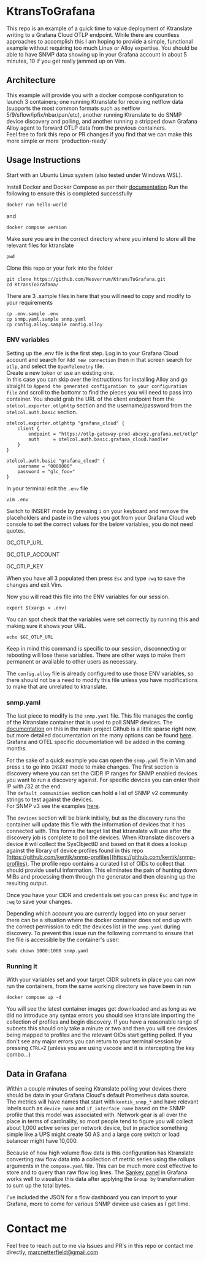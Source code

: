 # KtransToGrafana
This repo is an example of a quick time to value deployment of Ktranslate writing to a Grafana Cloud OTLP endpoint.  While there are countless approaches to accomplish this I am hoping to provide a simple, functional example without requiring too much Linux or Alloy expertise.  You should be able to have SNMP data showing up in your Grafana account in about 5 minutes, 10 if you get really jammed up on Vim.

## Architecture
This example will provide you with a docker compose configuration to launch 3 containers; one running Ktranslate for receiving netflow data (supports the most common formats such as netflow 5/9/sflow/ipfix/nbar/pan/etc), another running Ktranslate to do SNMP device discovery and polling, and another running a stripped down Grafana Alloy agent to forward OTLP data from the previous containers.  
Feel free to fork this repo or PR changes if you find that we can make this more simple or more 'production-ready' 

## Usage Instructions
Start with an Ubuntu Linux system (also tested under Windows WSL).

Install Docker and Docker Compose as per their [documentation](https://docs.docker.com/compose/install/linux/#install-using-the-repository)
Run the following to ensure this is completed successfully
```docker engine
docker run hello-world
```
and
```docker compose
docker compose version
```

Make sure you are in the correct directory where you intend to store all the relevant files for ktranslate

```
pwd
```

Clone this repo or your fork into the folder
```
git clone https://github.com/Mesverrum/KtransToGrafana.git
cd KtransToGrafana/
```

There are 3 .sample files in here that you will need to copy and modify to your requirements
```
cp .env.sample .env
cp snmp.yaml.sample snmp.yaml
cp config.alloy.sample config.alloy
```

### ENV variables
Setting up the .env file is the first step.  Log in to your Grafana Cloud account and search for `Add new connection` then in that screen search for `otlp`, and select the `OpenTelemetry` tile.  
Create a new token or use an existing one.  
In this case you can skip over the instructions for installing Alloy and go straight to `Append the generated configuration to your configuration file` and scroll to the bottomr to find the pieces you will need to pass into  container.  You should grab the URL of the client endpoint from the `otelcol.exporter.otlphttp` section and the username/password from the `otelcol.auth.basic` section.

```
otelcol.exporter.otlphttp "grafana_cloud" {
	client {
		endpoint = "https://otlp-gateway-prod-abcxyz.grafana.net/otlp"
		auth     = otelcol.auth.basic.grafana_cloud.handler
	}
}

otelcol.auth.basic "grafana_cloud" {
	username = "0000000"
	password = "glc_foo="
}  
```

In your terminal edit the `.env` file
```
vim .env
```

Switch to INSERT mode by pressing `i` on your keyboard and remove the placeholders and paste in the values you got from your Grafana Cloud web console to set the correct values for the below variables, you do not need quotes.

GC_OTLP_URL

GC_OTLP_ACCOUNT

GC_OTLP_KEY


When you have all 3 populated then press `Esc` and type `:wq` to save the changes and exit Vim.

Now you will read this file into the ENV variables for our session. 
```
export $(xargs < .env)
```
You can spot check that the variables were set correctly by running this and making sure it shows your URL.
```
echo $GC_OTLP_URL
```

Keep in mind this command is specific to our session, disconnecting or rebooting will lose these variables.  There are other ways to make them permanent or available to other users as necessary.

The `config.alloy` file is already configured to use those ENV variables, so there should not be a need to modify this file unless you have modifications to make that are unrelated to ktranslate.

### snmp.yaml
The last piece to modify is the `snmp.yaml` file.  This file manages the config of the Ktranslate container that is used to poll SNMP devices.  The [documentation](https://github.com/kentik/ktranslate/wiki) on this in the main project Github is a little sparse right now, but more detailed documentation on the many options can be found [here](https://docs.newrelic.com/docs/network-performance-monitoring/advanced/advanced-config/).  Grafana and OTEL specific documentation will be added in the coming months.

For the sake of a quick example you can open the `snmp.yaml` file in Vim and press `i` to go into `INSERT` mode to make changes.  The first section is discovery where you can set the CIDR IP ranges for SNMP enabled devices you want to run a discovery against.  For specific devices you can enter their IP with /32 at the end.  
The `default_communities` section can hold a list of SNMP v2 community strings to test against the devices.  
For SNMP v3 see the examples [here]([https://docs.newrelic.com/docs/network-performance-monitoring/advanced/advanced-config/](https://docs.newrelic.com/docs/network-performance-monitoring/advanced/advanced-config/#snmpv3-config)).

The `devices` section will be blank initially, but as the discovery runs the container will update this file with the information of devices that it has connected with.  This forms the target list that ktranslate will use after the discovery job is complete to poll the devices.  When Ktranslate discovers a device it will collect the SysObjectID and based on that it does a lookup against the library of device profiles found in this repo [https://github.com/kentik/snmp-profiles](https://github.com/kentik/snmp-profiles).
The profile repo contains a curated list of OIDs to collect that should provide useful information. This eliminates the pain of hunting down MIBs and processing them through the generator and then cleaning up the resulting output.

Once you have your CIDR and credentials set you can press `Esc` and type in `:wq` to save your changes.

Depending which account you are currently logged into on your server there can be a situation where the docker container does not end up with the correct permission to edit the devices list in the `snmp.yaml` during discovery.  To prevent this issue run the following command to ensure that the file is accessible by the container's user:
```
sudo chown 1000:1000 snmp.yaml
```

### Running it
With your variables set and your target CIDR subnets in place you can now run the containers, from the same working directory we have been in run
```
docker compose up -d
```
You will see the latest container images get downloaded and as long as we did no introduce any syntax errors you should see ktranslate importing the collection of profiles and begin discovery.  If you have a reasonable range of subnets this should only take a minute or two and then you will see devices being mapped to profiles and the relevant OIDs start getting polled.  If you don't see any major errors you can return to your terminal session by pressing `CTRL+Z` (unless you are using vscode and it is intercepting the key combo...)


## Data in Grafana

Within a couple minutes of seeing Ktranslate polling your devices there should be data in your Grafana Cloud's default Prometheus data source.  The metrics will have names that start with `kentik_snmp_*` and have relevant labels such as `device_name` and `if_interface_name` based on the SNMP profile that this model was associated with. Network gear is all over the place in terms of cardinality, so most people tend to figure you will collect about 1,000 active series per network device, but in practice something simple like a UPS might create 50 AS and a large core switch or load balancer might have 10,000.

Because of how high volume flow data is this configuration has Ktranslate converting raw flow data into a collection of metric series using the rollups arguments in the `compose.yaml` file.  This can be much more cost effective to store and to query than raw flow log lines.  The [Sankey panel](https://grafana.com/grafana/plugins/netsage-sankey-panel/) in Grafana works well to visualize this data after applying the `Group by` transformation to sum up the total bytes.


I've included the JSON for a flow dashboard you can import to your Grafana, more to come for various SNMP device use cases as I get time.

# Contact me
Feel free to reach out to me via Issues and PR's in this repo or contact me directly, marcnetterfield@gmail.com
